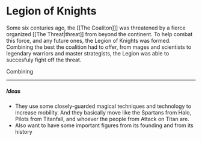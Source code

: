 # Legion of Knights
Some six centuries ago, the [[The Coaliton]]] was threatened by a fierce organized [[The Threat|threat]] from beyond the continent. To help combat this force, and any future ones, the Legion of Knights was formed. Combining the best the coalition had to offer, from mages and scientists to legendary warriors and master strategists, the Legion was able to succesfuly fight off the threat. 

Combining 

---
##### Ideas
- They use some closely-guarded magical techniques and technology to increase mobility. And they basically move like the Spartans from Halo, Pilots from Titanfall, and whoever the people from Attack on Titan are.
- Also want to have some important figures from its founding and from its history